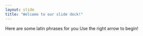 ```yaml
---
layout: slide
title: "Welcome to our slide deck!"
---
```

Here are some latin phrases for you
Use the right arrow to begin!
